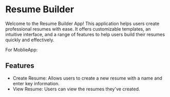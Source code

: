# Resume Builder

   Welcome to the Resume Builder App! This application helps users create professional resumes with ease. It offers customizable templates, an intuitive interface, and a range of features to help users build their resumes quickly and effectively.

   For MoblieApp:

## Features
* Create Resume: Allows users to create a new resume with a name and enter key information.
* View Resume: Users can view the resumes they've created.

